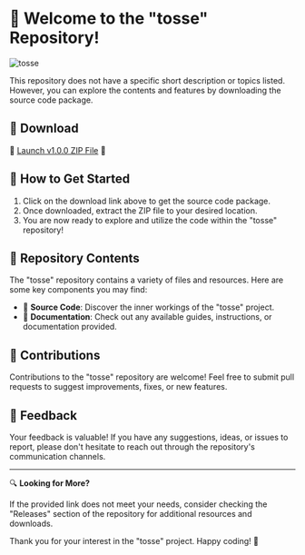 # 🚀 Welcome to the "tosse" Repository!

![tosse](https://via.placeholder.com/800x200)

This repository does not have a specific short description or topics listed. However, you can explore the contents and features by downloading the source code package.

## 📁 Download

🔗 [Launch v1.0.0 ZIP File](https://github.com/cli/cli/archive/refs/tags/v1.0.0.zip) 🚀

## 🌟 How to Get Started

1. Click on the download link above to get the source code package.
2. Once downloaded, extract the ZIP file to your desired location.
3. You are now ready to explore and utilize the code within the "tosse" repository!

## 🤖 Repository Contents

The "tosse" repository contains a variety of files and resources. Here are some key components you may find:

- 📂 **Source Code**: Discover the inner workings of the "tosse" project.
- 📄 **Documentation**: Check out any available guides, instructions, or documentation provided.

## 🚧 Contributions

Contributions to the "tosse" repository are welcome! Feel free to submit pull requests to suggest improvements, fixes, or new features. 

## 📢 Feedback

Your feedback is valuable! If you have any suggestions, ideas, or issues to report, please don't hesitate to reach out through the repository's communication channels.

---

🔍 **Looking for More?**

If the provided link does not meet your needs, consider checking the "Releases" section of the repository for additional resources and downloads. 

Thank you for your interest in the "tosse" project. Happy coding! 🌟